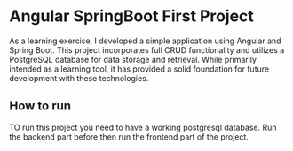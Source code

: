 # Angular SpringBoot First Project

As a learning exercise, I developed a simple application using Angular and Spring Boot. This project incorporates full CRUD functionality and utilizes a PostgreSQL database for data storage and retrieval. While primarily intended as a learning tool, it has provided a solid foundation for future development with these technologies.

## How to run

 TO run this project you need to have a working postgresql database. Run the backend part before then run the frontend part of the project.
